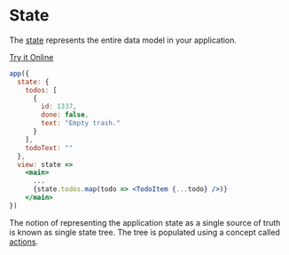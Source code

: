 # State

The [state](/docs/api.md#state) represents the entire data model in your application.

[Try it Online](https://codepen.io/hyperapp/pen/zNxRLy?editors=0110)

```jsx
app({
  state: {
    todos: [
      {
        id: 1337,
        done: false,
        text: "Empty trash."
      }
    ],
    todoText: ""
  },
  view: state =>
    <main>
      ...
      {state.todos.map(todo => <TodoItem {...todo} />)}
    </main>
})
```

The notion of representing the application state as a single source of truth is known as single state tree. The tree is populated using a concept called [actions](/docs/actions.md).
